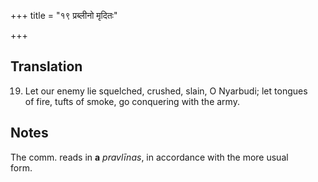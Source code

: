 +++
title = "१९ प्रब्लीनो मृदितः"

+++
## Translation
19. Let our enemy lie squelched, crushed, slain, O Nyarbudi; let tongues  
of fire, tufts of smoke, go conquering with the army.

## Notes
The comm. reads in **a** *pravlīnas*, in accordance with the more usual  
form.
